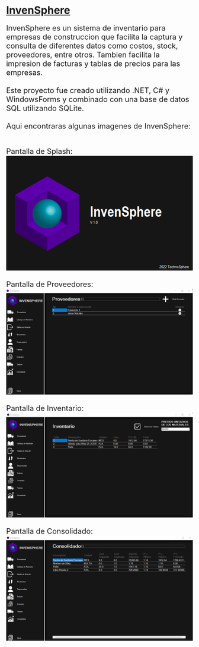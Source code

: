 # <ins>InvenSphere</ins>
<div style="font-size:20px">
InvenSphere es un sistema de inventario para empresas de construccion que facilita la captura y consulta de diferentes datos como costos, stock, proveedores, entre otros. Tambien facilita la impresion de facturas y tablas de precios para las empresas.
<br />
<br />
Este proyecto fue creado utilizando .NET, C# y WindowsForms y combinado con una base de datos SQL utilizando SQLite.
<br />
<br />
Aqui encontraras algunas imagenes de InvenSphere:
<br />
<br />

Pantalla de Splash:
![Pantalla Splash](https://raw.githubusercontent.com/xiluisx/Projects/main/assets/img/InvenSphere/Splash.png)

Pantalla de Proveedores:
![Pantalla Proveedores](https://raw.githubusercontent.com/xiluisx/Projects/main/assets/img/InvenSphere/Proveedores.png)

Pantalla de Inventario:
![Pantalla Inventario](https://raw.githubusercontent.com/xiluisx/Projects/main/assets/img/InvenSphere/Inventario.png)

Pantalla de Consolidado:
![Pantalla Consolidado](https://raw.githubusercontent.com/xiluisx/Projects/main/assets/img/InvenSphere/Consolidado.png)


</div>
